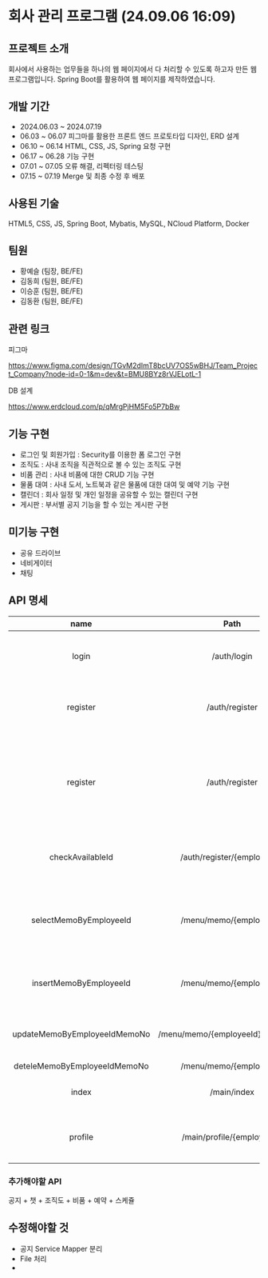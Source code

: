 # 회사 관리 프로그램 (24.09.06 16:09)

## 프로젝트 소개
회사에서 사용하는 업무들을 하나의 웹 페이지에서 다 처리할 수 있도록 하고자 만든 웹 프로그램입니다. Spring Boot를 활용하여 웹 페이지를 제작하였습니다.


## 개발 기간
+ 2024.06.03 ~ 2024.07.19
+ 06.03 ~ 06.07 피그마를 활용한 프론트 엔드 프로토타입 디자인, ERD 설계
+ 06.10 ~ 06.14 HTML, CSS, JS, Spring 요청 구현
+ 06.17 ~ 06.28 기능 구현
+ 07.01 ~ 07.05 오류 해결, 리펙터링 테스팅
+ 07.15 ~ 07.19 Merge 및 최종 수정 후 배포


## 사용된 기술
HTML5, CSS, JS,
Spring Boot, Mybatis, MySQL, NCloud Platform, Docker


## 팀원
+ 황예슬 (팀장, BE/FE)
+ 김동희 (팀원, BE/FE)
+ 이승훈 (팀원, BE/FE)
+ 김동환 (팀원, BE/FE)



## 관련 링크

피그마 

<https://www.figma.com/design/TGvM2dImT8bcUV7OS5wBHJ/Team_Project_Company?node-id=0-1&m=dev&t=BMU8BYz8rVJELotL-1>

DB 설계

<https://www.erdcloud.com/p/qMrgPjHM5Fo5P7bBw>


## 기능 구현
+ 로그인 및 회원가입 : Security를 이용한 폼 로그인 구현
+ 조직도 : 사내 조직을 직관적으로 볼 수 있는 조직도 구현
+ 비품 관리 : 사내 비품에 대한 CRUD 기능 구현
+ 물품 대여 : 사내 도서, 노트북과 같은 물품에 대한 대여 및 예약 기능 구현
+ 캘린더 : 회사 일정 및 개인 일정을 공유할 수 있는 캘린더 구현
+ 게시판 : 부서별 공지 기능을 할 수 있는 게시판 구현

## 미기능 구현
+ 공유 드라이브
+ 네비게이터
+ 채팅

## API 명세
|name|Path|Method|Redirect|Info|
|:----:|:----:|:----:|:----:|:----:|
|login|/auth/login|GET|X|로그인 페이지
|register|/auth/register|GET|X|회원가입 페이지
|register|/auth/register|POST|X|회원가입 페이지 입력정보 받아오기
|checkAvailableId|/auth/register/{employeeId}|GET|X|아이디 중복 체크
|selectMemoByEmployeeId|/menu/memo/{employeeId}|GET|/auth/login|직원 별 메모 페이지 + 검색
|insertMemoByEmployeeId|/menu/memo/{employeeId}|POST|/menu/memo/{employeeId}|직원 별 메모 입력
|updateMemoByEmployeeIdMemoNo|/menu/memo/{employeeId}l/{memoNo}|POST|X|직원 별 메모 수정
|deteleMemoByEmployeeIdMemoNo|/menu/memo/{employeeId}|/{memoNo}|DELETE|X|직원 별 메모 석제
|index|/main/index|GET|/auth/login|메인 페이지
|profile|/main/profile/{employeeId}|GET|/auth/login|프로필 페이지

### 추가해야할 API 
공지 + 챗 + 조직도 + 비품 + 예약 + 스케쥴

## 수정해야할 것
+ 공지 Service Mapper 분리
+ File 처리
+ 

